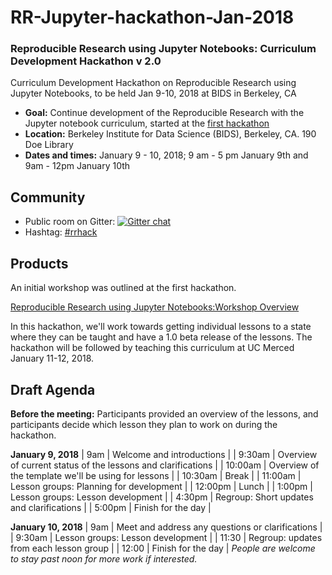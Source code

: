 # RR-Jupyter-hackathon-Jan-2018

### Reproducible Research using Jupyter Notebooks: Curriculum Development Hackathon v 2.0

Curriculum Development Hackathon on Reproducible Research using Jupyter Notebooks, to be held Jan 9-10, 2018 at BIDS in Berkeley, CA 

- **Goal:** Continue development of the Reproducible Research with the Jupyter notebook curriculum, started at the [first hackathon](https://github.com/Reproducible-Science-Curriculum/RR-Jupyter-Hackathon-Jan-2017)
- **Location:** Berkeley Institute for Data Science (BIDS), Berkeley, CA. 190 Doe Library
- **Dates and times:** January 9 - 10, 2018; 9 am - 5 pm January 9th and 9am - 12pm January 10th

## Community

- Public room on Gitter: [![Gitter chat](https://badges.gitter.im/Reproducible-Science-Curriculum/RR-Jupyter-Hackathon-Jan-2016.png)](https://gitter.im/RRHack-Jupyter/Lobby)
- Hashtag: [#rrhack](https://twitter.com/search?q=%23rrhack)

## Products

An initial workshop was outlined at the first hackathon.

[Reproducible Research using Jupyter Notebooks:Workshop Overview](https://reproducible-science-curriculum.github.io/rr-jupyter-workshop/)

In this hackathon, we'll work towards getting individual lessons to a state where they can be taught and have a 1.0 beta release of the lessons. The hackathon will be followed by teaching this curriculum at UC Merced January 11-12, 2018.

## Draft Agenda

**Before the meeting:** Participants provided an overview of the lessons, and participants decide which lesson they 
plan to work on during the hackathon.

**January 9, 2018**
| 9am | Welcome and introductions |
| 9:30am | Overview of current status of the lessons and clarifications |
| 10:00am | Overview of the template we'll be using for lessons |
| 10:30am | Break |
| 11:00am | Lesson groups: Planning for development |
| 12:00pm | Lunch |
| 1:00pm | Lesson groups: Lesson development |
| 4:30pm | Regroup: Short updates and clarifications |
| 5:00pm | Finish for the day |

**January 10, 2018**
| 9am | Meet and address any questions or clarifications |
| 9:30am | Lesson groups: Lesson development |
| 11:30 | Regroup: updates from each lesson group |
| 12:00 | Finish for the day |
*People are welcome to stay past noon for more work if interested.*




